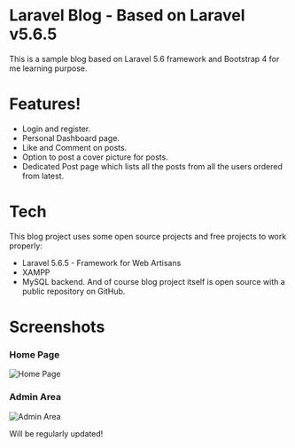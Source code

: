 # Laravel Blog - Based on Laravel v5.6.5
This is a sample blog based on Laravel 5.6 framework and Bootstrap 4 for me learning purpose.

# Features!
  - Login and register.
  - Personal Dashboard page.
  - Like and Comment on posts.
  - Option to post a cover picture for posts.
  - Dedicated Post page which lists all the posts from all the users ordered from latest.


# Tech
This blog project uses some open source projects and free projects to work properly:
* Laravel 5.6.5 - Framework for Web Artisans
* XAMPP
* MySQL backend.
And of course blog project itself is open source with a public repository on GitHub.

# Screenshots
### Home Page

![Home Page]()

### Admin Area

![Admin Area]()

Will be regularly updated!
